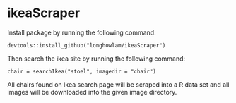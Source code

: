# ikeaScraper

Install package by running the following command:

`devtools::install_github("longhowlam/ikeaScraper")`

Then search the ikea site by running the following command:

`chair = searchIkea("stoel", imagedir = "chair")`

All chairs found on Ikea search page will be scraped into a R data set and all images will be downloaded into the given image directory. 

